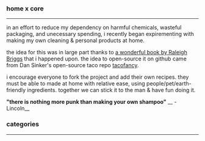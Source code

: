 ### home x core

---

in an effort to reduce my dependency on harmful chemicals, wasteful packaging, and unecessary spending, i recently began expirementing with making my own cleaning & personal products at home. 

the idea for this was in large part thanks to [a wonderful book by Raleigh Briggs](http://microcosmpublishing.com/catalog/books/2333/) that i happened upon. the idea to open-source it on github came from Dan Sinker's open-source taco repo [tacofancy](https://github.com/sinker/tacofancy).

i encourage everyone to fork the project and add their own recipes. they must be able to made at home with relative ease, using people/pet/earth-friendly ingredients. together we can stick it to the man & have fun doing it.

__"there is nothing more punk than making your own shampoo"__
__ - Lincoln__

### categories

---
